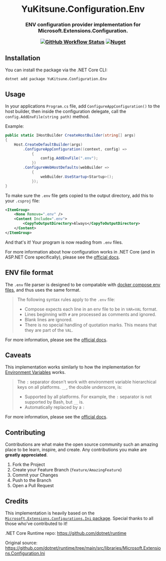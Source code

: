 <h1 align="center">
  YuKitsune.Configuration.Env
</h1>

<h3 align="center">
  ENV configuration provider implementation for Microsoft.Extensions.Configuration.

  [![GitHub Workflow Status](https://img.shields.io/github/workflow/status/YuKitsune/Configuration.Env/CI)](https://github.com/yukitsune/Configuration.Env/actions?query=workflow:CI)
  [![Nuget](https://img.shields.io/nuget/v/YuKitsune.Configuration.Env)](https://www.nuget.org/packages/yukitsune.configuration.env)
</h3>

## Installation

You can install the package via the .NET Core CLI:
```
dotnet add package YuKitsune.Configuration.Env
```

## Usage

In your applications `Program.cs` file, add `ConfigureAppConfiguration()` to the host builder, then inside the configuration delegate, call the `config.AddEnvFile(string path)` method.

Example:
```cs
public static IHostBuilder CreateHostBuilder(string[] args)
{
    Host.CreateDefaultBuilder(args)
        .ConfigureAppConfiguration((context, config) =>
            {
                config.AddEnvFile(".env");
            })
        .ConfigureWebHostDefaults(webBuilder =>
            {
                webBuilder.UseStartup<Startup>();
            });
}
```

To make sure the `.env` file gets copied to the output directory, add this to your `.csproj` file:
```xml
<ItemGroup>
    <None Remove=".env" />
    <Content Include=".env">
        <CopyToOutputDirectory>Always</CopyToOutputDirectory>
    </Content>
</ItemGroup>
```

And that's it! Your program is now reading from `.env` files.

For more information about how configuration works in .NET Core (and in ASP.NET Core specifically), please see the [official docs](https://docs.microsoft.com/en-us/aspnet/core/fundamentals/configuration/?view=aspnetcore-5.0).

## ENV file format

The `.env` file parser is designed to be compatable with [docker compose env files](https://docs.docker.com/compose/env-file), and thus uses the same format.

> The following syntax rules apply to the `.env` file:
> - Compose expects each line in an env file to be in `VAR=VAL` format.
> - Lines beginning with `#` are processed as comments and ignored.
> - Blank lines are ignored.
> - There is no special handling of quotation marks. This means that they are part of the `VAL`.

For more information, please see the [official docs](https://docs.docker.com/compose/env-file).

## Caveats

This implementation works similarly to how the implementation for [Environment Variables](https://docs.microsoft.com/en-us/aspnet/core/fundamentals/configuration/?view=aspnetcore-5.0#environment-variables) works.

> The `:` separator doesn't work with environment variable hierarchical keys on all platforms. `__`, the double underscore, is:
> - Supported by all platforms. For example, the `:` separator is not supported by Bash, but `__` is.
> - Automatically replaced by a `:`

For more information, please see the [official docs](https://docs.microsoft.com/en-us/aspnet/core/fundamentals/configuration/?view=aspnetcore-5.0#environment-variables).

## Contributing

Contributions are what make the open source community such an amazing place to be learn, inspire, and create. Any contributions you make are **greatly appreciated**.

1. Fork the Project
2. Create your Feature Branch (`feature/AmazingFeature`)
3. Commit your Changes
4. Push to the Branch
5. Open a Pull Request

## Credits

This implementation is heavily based on the [`Microsoft.Extensions.Configurations.Ini` package](https://github.com/dotnet/runtime/tree/main/src/libraries/Microsoft.Extensions.Configuration.Ini). Special thanks to all those who've contributed to it!

.NET Core Runtime repo: https://github.com/dotnet/runtime

Original source: https://github.com/dotnet/runtime/tree/main/src/libraries/Microsoft.Extensions.Configuration.Ini
